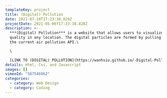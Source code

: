 ```yaml
---
templateKey: project
title: (Digital) Pollution
date: 2021-07-18T17:23:38.820Z
projectDate: 2021-05-06T17:23:38.828Z
description: >-
  ***(Digital) Pollution*** is a website that allows users to visualize the air
  quality in any location. The digital particles are formed by pulling data from
  the current air pollution API.\

  \

  [LINK TO (DIGITAL) POLLUTION](https://wanhsiu.github.io/-Digital-Pollution/)
details: Html, Css, and Javascript
images: []
vimeoId: "587546962"
categories:
  - category: Web Design
  - category: Coding
---
```

